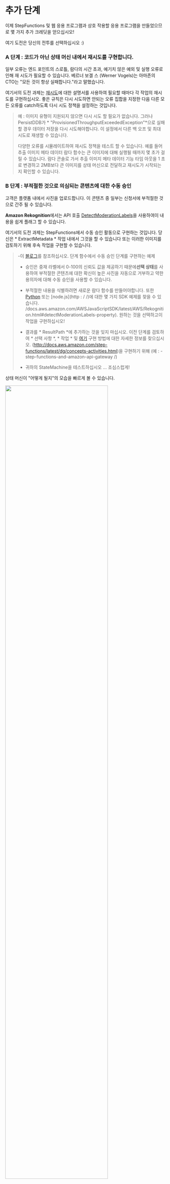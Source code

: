 # 추가 단계

이제 StepFunctions 및 웹 응용 프로그램과 상호 작용할 응용 프로그램을 만들었으므로 몇 가지 추가 크레딧을 얻으십시오!

여기 도전은 당신의 전투를 선택하십시오 :)

### A 단계 : 코드가 아닌 상태 머신 내에서 재시도를 구현합니다.

일부 오류는 엔드 포인트의 스로틀, 람다의 시간 초과, 예기치 않은 예외 및 실행 오류로 인해 재 시도가 필요할 수 있습니다. 베르너 보겔 스 (Werner Vogels)는 아마존의 CTO는 "모든 것이 항상 실패합니다."라고 말했습니다.

여기서의 도전 과제는 [재시도](http://docs.aws.amazon.com/step-functions/latest/dg/amazon-states-language-errors.html)에 대한 설명서를 사용하여 필요할 때마다 각 작업의 재시도를 구현하십시오. 좋은 규칙은 다시 시도하면 안되는 오류 집합을 지정한 다음 다른 모든 오류를 catch하도록 다시 시도 정책을 설정하는 것입니다.

> 예 : 이미지 유형이 지원되지 않으면 다시 시도 할 필요가 없습니다. 그러나 PersistDDB가 * "ProvisionedThroughputExceededException"*으로 실패 할 경우 데이터 저장을 다시 시도해야합니다. 이 설정에서 다른 백 오프 및 최대 시도로 재생할 수 있습니다.
>
> 다양한 오류를 시뮬레이트하여 재시도 정책을 테스트 할 수 있습니다. 예를 들어 추출 이미지 메타 데이터 람다 함수는 큰 이미지에 대해 실행될 때까지 몇 초가 걸릴 수 있습니다. 람다 콘솔로 가서 추출 이미지 메타 데이터 기능 타임 아웃을 1 초로 변경하고 2MB보다 큰 이미지를 상태 머신으로 전달하고 재시도가 시작되는지 확인할 수 있습니다.


### B 단계 : 부적절한 것으로 의심되는 콘텐츠에 대한 수동 승인

고객은 플랫폼 내에서 사진을 업로드합니다. 이 콘텐츠 중 일부는 신청서에 부적절한 것으로 간주 될 수 있습니다.

**Amazon Rekognition**에서는 API 호출 [DetectModerationLabels](http://docs.aws.amazon.com/rekognition/latest/dg/API_DetectModerationLabels.html)을 사용하여이 내용을 쉽게 플래그 할 수 있습니다.

여기서의 도전 과제는 StepFunctions에서 수동 승인 활동으로 구현하는 것입니다. 당신은 * ExtractMetadata * 작업 내에서 그것을 할 수 있습니다 또는 이러한 이미지를 검토하기 위해 후속 작업을 구현할 수 있습니다.


> -이 [블로그](https://aws.amazon.com/blogs/compute/implementing-serverless-manual-approval-steps-in-aws-step-functions-and-amazon-api-gateway/)를 참조하십시오. 단계 함수에서 수동 승인 단계를 구현하는 예제
>
> - 승인은 중재 라벨에서 0-100의 신뢰도 값을 제공하기 때문에**선택 상태**를 사용하여 부적절한 콘텐츠에 대한 확신이 높은 사진을 자동으로 거부하고 약한 용의자에 대해 수동 승인을 사용할 수 있습니다.
>
> - 부적절한 내용을 식별하려면 새로운 람다 함수를 만들어야합니다. 또한 [Python](https://boto3.readthedocs.io/en/latest/reference/services/rekognition.html#Rekognition.Client.detect_moderation_labels) 또는 [node.js](http : / /)에 대한 몇 가지 SDK 예제를 찾을 수 있습니다. /docs.aws.amazon.com/AWSJavaScriptSDK/latest/AWS/Rekognition.html#detectModerationLabels-property). 원하는 것을 선택하고이 작업을 구현하십시오!
>
> - 결과를 * ResultPath *에 추가하는 것을 잊지 마십시오. 이전 단계를 검토하여 * 선택 사항 *, * 작업 * 및 [여기](https://aws.amazon.com/blogs/compute/implementing-serverless-manual-approval-steps-in-aws) 구현 방법에 대한 자세한 정보를 찾으십시오. (http://docs.aws.amazon.com/step-functions/latest/dg/concepts-activities.html)을 구현하기 위해 (예 : -step-functions-and-amazon-api-gateway /)
>
> - 귀하의 StateMachine을 테스트하십시오 ... 조심스럽게!
>

상태 머신이 "어떻게 될지"의 모습을 빠르게 볼 수 있습니다.

<img src="images / additional-step-inappropiate.png" width="80%">

보시다시피 상태 SendToApproval은 활동이 승인되기를 기다리고 있습니다. API 호출을 통해 이러한 작업을 승인하거나 거부 할 수 있습니다. [http://docs.aws.amazon.com/step-functions/latest/apireference/API_SendTaskSuccess.html] 및 [here](http : // docs.aws.amazon.com/step-functions/latest/apireference/API_SendTaskFailure.html).

예를 들어 다음은 활동을 승인하거나 거부하는 두 가지 간단한 스크립트입니다.

***Approve***
```
aws stepfunctions send-task-success --task-token $(aws stepfunctions get-activity-task --activity-arn arn:aws:states:us-west-2:012344556789:activity:sendToApproval | jq .taskToken) --task-output "{}"
```
***Deny***
```
aws stepfunctions send-task-failure --task-token $(aws stepfunctions get-activity-task --activity-arn arn:aws:states:us-west-2:031877956887:activity:sendToApproval | jq .taskToken) --error "InappropiateError"
```
<details>
<summary><strong> JSON 정의를 확장합니다.</strong></summary><p>

```JSON
{
  "StartAt": "ExtractImageMetadata",
  "Comment": "New State Machine - Created with StepEasy",
  "States": {
    "ExtractImageMetadata": {
      "Type": "Task",
      "Resource": "arn:aws:lambda:us-west-2:012345678901:function:sfn-workshop-setup-ExtractMetadata",
      "Catch": [
        {
          "ErrorEquals": [
            "ImageIdentifyError"
          ],
          "ResultPath": "",
          "Next": "NotSupportedImageType"
        }
      ],
      "ResultPath": "$.extractedMetadata",
      "Next": "ImageTypeCheck"
    },
    "NotSupportedImageType": {
      "Type": "Fail",
      "Cause": "Image type not supported!",
      "Error": "FileNotSupported"
    },
    "ImageTypeCheck": {
      "Type": "Choice",
      "Choices": [
        {
          "Or": [
            {
              "Variable": "$.extractedMetadata.format",
              "StringEquals": "JPEG"
            },
            {
              "Variable": "$.extractedMetadata.format",
              "StringEquals": "PNG"
            }
          ],
          "Next": "DetectInappropiate"
        }
      ],
      "Default": "NotSupportedImageType"
    },
    "DetectInappropiate":{
        "Type": "Task",
        "Resource": "arn:aws:lambda:us-west-2:012345678901:function:detectInappropiate",
        "ResultPath": "$.inappropiate",
        "Next": "IsItAppropiate"
      },
      "IsItAppropiate":{
        "Type": "Choice",
        "Choices": [
          {
              "Not": {
                "Variable": "$.inappropiate",
                "BooleanEquals": true
              },
              "Next": "Parallel"
          }
        ],
        "Default": "SendToApproval"
      },
      "SendToApproval":{
        "Type": "Task",
        "Resource": "arn:aws:states:us-west-2:012345678901:activity:sendToApproval",
        "Catch": [
          {
            "ErrorEquals":[ "States.ALL" ],
            "Next": "NotSupportedImageType"
          }
        ],
        "ResultPath": "$.approval",
        "Next": "Parallel"
      },
    "Parallel": {
      "Type": "Parallel",
      "Branches": [
        {
          "StartAt": "DetectLabelsRekognition",
          "Comment": " - Created with StepEasy",
          "States": {
            "DetectLabelsRekognition": {
              "Type": "Task",
              "Resource": "arn:aws:lambda:us-west-2:012345678901:function:sfn-workshop-setup-DetectLabel",
              "End": true
            }
          }
        },
        {
          "StartAt": "Thumbnail",
          "Comment": " - Created with StepEasy",
          "States": {
            "Thumbnail": {
              "Type": "Task",
              "Resource": "arn:aws:lambda:us-west-2:012345678901:function:sfn-workshop-setup-Thumbnail",
              "End": true
            }
          }
        }
      ],
      "ResultPath": "$.parallelResults",
      "Next": "PersistDDB"
    },
    "PersistDDB": {
      "Type": "Task",
      "Resource": "arn:aws:lambda:us-west-2:012345678901:function:sfn-workshop-setup-PersistDDB",
      "End": true
    }
  }
}
```

</details>

### C 단계 : 이미지를 S3로 대량 복사하여 동시성을 테스트합니다.

몇 가지 샘플 이미지로 작업 흐름을 끝까지 테스트 했으므로 수천 개의 이미지가있는 S3 버킷의 이미지를 사진 랜딩 버킷에 복사하여이 설정에 부하를 추가 할 수 있습니다.

상태 머신을 설정하려면 여기의 지침을 따르십시오.

[https://github.com/awslabs/sync-buckets-state-machine](https://github.com/awslabs/sync-buckets-state-machine)

동일한 상태에서 2 개의 버킷 내용을 동기화하기 위해 다른 상태 머신을 사용합니다.

<img src="images / bucket-sync-state-machine.png" width="80%">

소스 버킷의 경우 사용중인 AWS 지역에 따라 다음을 사용하십시오.


Region | S3 Bucket to copy from
------|-------
EU (Ireland) | <span style="font-family:'Courier';"> sfn-image-workshop-bulk-photo-copy-eu-west-1 </span>
US East (N. Virginia) | <span style="font-family:'Courier';"> sfn-image-workshop-bulk-photo-copy-us-east-1 </span>
US West (Oregon) | <span style="font-family:'Courier';">sfn-image-workshop-bulk-photo-copy-us-west-2 </span>

Input to the state machine to sync contents would look like this:

```
{
  "source": "sfn-image-workshop-bulk-photo-copy-eu-west-1",
  "destination": "<REPLACE_WITH_YOUR_PhotoLandingS3Bucket>",
  "prefix": "Incoming/"

}
```


가져온 이미지를 탐색하려면 웹 응용 프로그램에서`stepfunction` 사용자를 사용하십시오.

<img src="images / bulk-import-user.png" width="60%">

앨범 목록이 표시되어야합니다.

<img src="images / bulk-import-albumlist.png" width="60%">

생성 된 태그, 메타 데이터 및 미리보기 이미지 탐색 :
<img src="images / bulk-import-album1.png" width="90%">


#### 모니터링 및 측정 항목

CloudWatch Metrics 콘솔로 이동하여 State Machine 이름을 검색하여 실행 메트릭을 탐색하십시오. 성공 / 실패 측정 항목에 대해 '합계'통계를 사용합니다.

<img src="images / cloudwatch-state-machine-metrics.png" width="80%">

버킷에 복사 된 모든 이미지가 Step Functions에 의해 처리 되었습니까? 다음 두 가지 방법으로 확인할 수 있습니다.

1. 람다 트리거 (Lambda trigger) 기능 ([람다 콘솔](https://us-west-2.console.aws.amazon.com/lambda/home?region=us-west-2))의 메트릭으로 이동하십시오. ```StartExecution```을 포함하는 함수 이름을 검색하십시오. 해당 기능을 클릭하고**모니터링**탭으로 이동하십시오.**호출 오류**가 보이십니까? 오류가 무엇인지 확인하려면 람다 로그를 확인하십시오.
1. DynamoDB 테이블 (```sfn-workshop-resources-ImageMetadataDDBTable-``으로 시작하는 테이블 이름을 찾습니다)에서**errReason**필드 (또는**executionArn**field equals**ERR**) :

<img src="images / dynamo-screenshot.png" width="80%">
